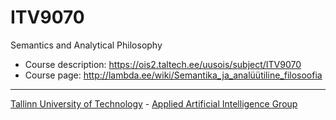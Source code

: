 # ITV9070
Semantics and Analytical Philosophy

* Course description: https://ois2.taltech.ee/uusois/subject/ITV9070
* Course page: http://lambda.ee/wiki/Semantika_ja_analüütiline_filosoofia

---
[Tallinn University of Technology](https://taltech.ee/en/) - [Applied Artificial Intelligence Group](https://taltech.ee/en/department-of-software-science/research-groups#p23624)
